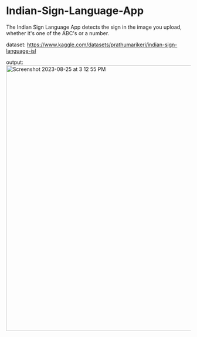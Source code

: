 # Indian-Sign-Language-App
The Indian Sign Language App detects the sign in the image you upload, whether it's one of the ABC's or a number.

dataset:
https://www.kaggle.com/datasets/prathumarikeri/indian-sign-language-isl

output:
<img width="725" alt="Screenshot 2023-08-25 at 3 12 55 PM" src="https://github.com/divisha-khatwani13/Indian-Sign-Language-App/assets/143111673/5bf48576-aee2-4590-8daa-1a1f10924d0d">
